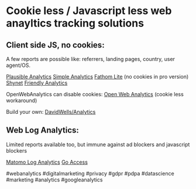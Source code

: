 # Cookie less / Javascript less web anayltics tracking solutions

## Client side JS, no cookies:

A few reports are possible like: referrers, landing pages, country, user agent/OS.

[Plausible Analytics](https://github.com/plausible/analytics)
[Simple Analytics](https://simpleanalytics.com/)
[Fathom Lite](https://github.com/usefathom/fathom) (no cookies in pro version)
[Shynet](https://github.com/milesmcc/shynet)
[Friendly Analytics](https://friendly.is/en/analytics)

OpenWebAnalytics can disable cookies:
[Open Web Analytics](https://github.com/Open-Web-Analytics/Open-Web-Analytics/wiki) (cookie less workaround)

Build your own:
[DavidWells/Analytics](https://github.com/DavidWells/analytics)

## Web Log Analytics:
Limited reports available too, but immune against ad blockers and javascript blockers

[Matomo Log Analytics](https://matomo.org/log-analytics/)
[Go Access](https://goaccess.io/)

#webanalytics #digitalmarketing #privacy #gdpr #pdpa #datascience #marketing #analytics #googleanalytics
